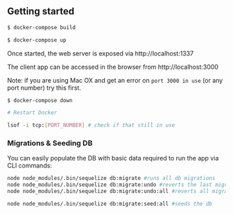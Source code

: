 ## Getting started

```bash
$ docker-compose build

$ docker-compose up
```

Once started, the web server is exposed via http://localhost:1337

The client app can be accessed in the browser from http://localhost:3000

Note: if you are using Mac OX and get an error on `port 3000 in use` (or any port number) try this first.

```bash
$ docker-compose down

# Restart Docker

lsof -i tcp:[PORT_NUMBER] # check if that still in use
```

### Migrations & Seeding DB

You can easily populate the DB with basic data required to run the app via CLI commands:

```bash
node node_modules/.bin/sequelize db:migrate #runs all db migrations
node node_modules/.bin/sequelize db:migrate:undo #reverts the last migration
node node_modules/.bin/sequelize db:migrate:undo:all #reverts all migrations

node node_modules/.bin/sequelize db:migrate:seed:all #seeds the db
```